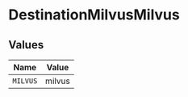 # DestinationMilvusMilvus


## Values

| Name     | Value    |
| -------- | -------- |
| `MILVUS` | milvus   |